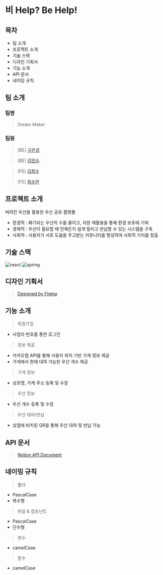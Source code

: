 # 비 Help? Be Help!



## 목차
- 팀 소개
- 프로젝트 소개
- 기술 스택
- 디자인 기획서
- 기능 소개
- API 문서
- 네이밍 규칙


## 팀 소개
### 팀명

> Dream Maker


### 팀원
> [BE] [구은성](https://github.com/Koo-EunSung)

> [BE] [김민수](https://github.com/K-Minsu)

> [FE] [김희수](https://github.com/huisuu)

> [FE] [최수연](https://github.com/l-suyeon-l)

## 프로젝트 소개
버려진 우산을 활용한 우산 공유 플랫폼
- 환경적 : 폐기되는 우산의 수를 줄이고, 자원 재활용을 통해 환경 보호에 기여
- 경제적 : 우산이 필요할 때 언제든지 쉽게 빌리고 반납할 수 있는 시스템을 구축
- 사회적 : 사용자가 서로 도움을 주고받는 커뮤니티를 형성하여 사회적 가치를 창출

## 기술 스택
![react](https://img.shields.io/badge/React-20232A?style=for-the-badge&logo=react&logoColor=61DAFB)
![spring](https://img.shields.io/badge/Spring-6DB33F?style=for-the-badge&logo=spring&logoColor=white)


## 디자인 기획서
> [Designed by Figma](https://www.figma.com/design/eYHM6o4QswDGD5Pkf7DR3u/%ED%95%B4%EC%BB%A4%ED%86%A4!!?node-id=0-1&t=WYBEJWPakLZpDMXM-0)

## 기능 소개
> 회원가입
- 사업자 번호를 통한 로그인
  
> 정보 제공
- 카카오맵 API를 통해 사용자 위치 기반 가게 정보 제공
- 가게에서 현재 대여 가능한 우산 개수 제공

> 가게 정보
- 상호명, 가게 주소 등록 및 수정
  
> 우산 정보
- 우산 개수 등록 및 수정
  
> 우산 대여/반납
- 상점에 비치된 QR을 통해 우산 대여 및 반납 가능


## API 문서
> [Notion API Document](https://skillful-alley-549.notion.site/API-1d5f86f02d4f42cb8aa94c7cff712d75?pvs=4)


## 네이밍 규칙
> 폴더
- PascalCase
- 복수형

> 파일 & 컴포넌트
- PascalCase
- 단수형

> 변수
- camelCase

> 함수
- camelCase
